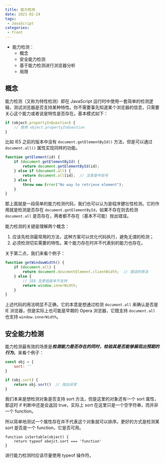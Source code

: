 ```yaml
---
title: 能力检测
date: 2021-02-24
tags:
 - JavaScript
categories:
 - front
---
```


- 能力检测：
  - 概念
  - 安全能力检测
  - 基于能力检测进行浏览器分析
  - 局限

## 概念

能力检测（又称为特性检测）即在 JavaScript 运行时中使用一套简单的检测逻辑，测试浏览器是否支持某种特性。你不需要事先知道某个浏览器的信息，只需要关心这个能力或者说是特性是否存在。基本模式如下：

```js
if (object.propertyInQuestion) {
    // 使用 object.propertyInQuestion
}
```

比如 IE5 之前的版本中没有 `document.getElementById()` 方法，但是可以通过 `document.all()` 属性实现同样的功能。

```js
function getElement(id) {
    if (document.getElementById) {
        return document.getElementById(id);
    } else if (document.all) {
        return document.all[id];  // 注意是中括号
    } else {
        throw new Error("No way to retrieve element");
    }
}
```

那上面就是一段简单的能力检测代码，我们也可以认为是程序健壮性检测。它的作用就是检测是否存在 `document.getElementById`，如果不存在则去检测 `document.all` 是否存在，两者都不存在（基本不可能）抛出错误。

能力检测的关键是理解两个概念：

1. 应该先检测最常用的方法，这种方案可以优化代码执行，避免无谓的检测；
2. 必须检测切实需要的特性。某个能力存在时并不代表别的能力也存在。

关于第二点，我们来看个例子：

```js
function getWindowWidth() {
    if (document.all) {
        return document.doucmentElement.clientWidth;  // 错误的用法
    } else {
        // IE8 及更低版本不支持
        return window.innerWidth;
    }
}
```

上述代码的用法明显不正确，它的本意是想通过检测 `document.all` 来确认是否是 IE 浏览器，但是实际上也可能是早期的 Opera 浏览器，它既支持 `document.all` 也支持 `window.innerWidth`。

## 安全能力检测

能力检测最有效的场景是***检测能力是否存在的同时，检验其是否能够展现出预期的行为***。来看个例子：

```js
const obj = {
    sort: ''
}

if (obj.sort) {
    return obj.sort()  // 抛出异常
}
```

我们本来是想检测对象是否支持 sort 方法，但是这里的对象还有一个 sort 属性，那这时 if 判断中还是会返回 true，实际上 sort 在这里只是一个空字符串，而并非一个 function。

所以简单地测试一个属性存在并不代表这个对象就可以排序。更好的方式是检测某 sort 是否是一个 function，它是否可用。

```JS
function isSortable(object) {
    return typeof obejct.sort === 'function'
}
```

进行能力检测时应该尽量使用 typeof 操作符。